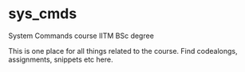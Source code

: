 # sys_cmds
System Commands course IITM BSc degree

This is one place for all things related to the course.
Find codealongs, assignments, snippets etc here.

